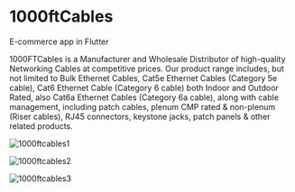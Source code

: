 # 1000ftCables
E-commerce app in Flutter

1000FTCables is a Manufacturer and Wholesale Distributor of high-quality Networking Cables at competitive prices. Our product range includes, but not limited to Bulk Ethernet Cables, Cat5e Ethernet Cables (Category 5e cable), Cat6 Ethernet Cable (Category 6 cable) both Indoor and Outdoor Rated, also Cat6a Ethernet Cables (Category 6a cable), along with cable management, including patch cables, plenum CMP rated & non-plenum (Riser cables), RJ45 connectors, keystone jacks, patch panels & other related products.

![1000ftcables1](https://user-images.githubusercontent.com/58487763/153595148-d1d1d762-e13a-4985-b539-80da3234f75f.PNG)


![1000ftcables2](https://user-images.githubusercontent.com/58487763/153595172-baf9c7c0-f5ba-4ec7-a313-3ae824384f1c.PNG)



![1000ftcables3](https://user-images.githubusercontent.com/58487763/153595176-131b904e-5d8e-41cc-b7c9-335b3933dcf7.PNG)


